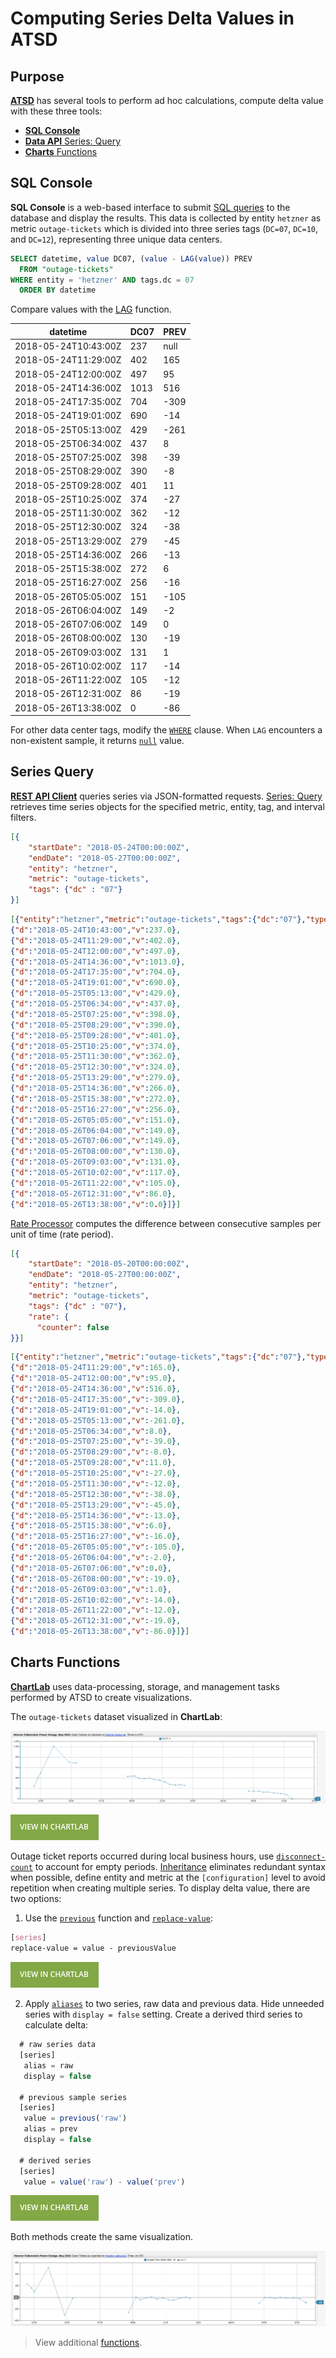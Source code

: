 # Computing Series Delta Values in ATSD

## Purpose

[**ATSD**](https://axibase.com/docs/atsd/) has several tools to perform ad hoc calculations, compute delta value with these three tools:

* [**SQL Console**](https://axibase.com/docs/atsd/sql/)
* [**Data API** Series: Query](https://axibase.com/docs/atsd/api/data/series/query.html)
* [**Charts** Functions](https://github.com/axibase/charts/blob/master/README.md)

## SQL Console

**SQL Console** is a web-based interface to submit [SQL queries](../sql/README.md) to the database and display the results. This data is collected by entity `hetzner` as metric `outage-tickets` which is divided into three series tags (`DC=07`, `DC=10`, and `DC=12`), representing three unique data centers.

```sql
SELECT datetime, value DC07, (value - LAG(value)) PREV
  FROM "outage-tickets"
WHERE entity = 'hetzner' AND tags.dc = 07
  ORDER BY datetime
```

Compare values with the [LAG](https://axibase.com/docs/atsd/sql/#lag) function.

| datetime             | DC07 | PREV |
|----------------------|------|------|
| 2018-05-24T10:43:00Z | 237  | null |
| 2018-05-24T11:29:00Z | 402  | 165  |
| 2018-05-24T12:00:00Z | 497  | 95   |
| 2018-05-24T14:36:00Z | 1013 | 516  |
| 2018-05-24T17:35:00Z | 704  | -309 |
| 2018-05-24T19:01:00Z | 690  | -14  |
| 2018-05-25T05:13:00Z | 429  | -261 |
| 2018-05-25T06:34:00Z | 437  | 8    |
| 2018-05-25T07:25:00Z | 398  | -39  |
| 2018-05-25T08:29:00Z | 390  | -8   |
| 2018-05-25T09:28:00Z | 401  | 11   |
| 2018-05-25T10:25:00Z | 374  | -27  |
| 2018-05-25T11:30:00Z | 362  | -12  |
| 2018-05-25T12:30:00Z | 324  | -38  |
| 2018-05-25T13:29:00Z | 279  | -45  |
| 2018-05-25T14:36:00Z | 266  | -13  |
| 2018-05-25T15:38:00Z | 272  | 6    |
| 2018-05-25T16:27:00Z | 256  | -16  |
| 2018-05-26T05:05:00Z | 151  | -105 |
| 2018-05-26T06:04:00Z | 149  | -2   |
| 2018-05-26T07:06:00Z | 149  | 0    |
| 2018-05-26T08:00:00Z | 130  | -19  |
| 2018-05-26T09:03:00Z | 131  | 1    |
| 2018-05-26T10:02:00Z | 117  | -14  |
| 2018-05-26T11:22:00Z | 105  | -12  |
| 2018-05-26T12:31:00Z | 86   | -19  |
| 2018-05-26T13:38:00Z | 0    | -86  |

For other data center tags, modify the [`WHERE`](https://axibase.com/docs/atsd/sql/#where-clause) clause. When `LAG` encounters a non-existent sample, it returns [`null`](https://axibase.com/docs/atsd/sql/#null) value.

## Series Query

[**REST API Client**](https://axibase.com/docs/atsd/api/data/) queries series via JSON-formatted requests. [Series: Query](https://axibase.com/docs/atsd/api/data/series/query.html) retrieves time series objects for the specified metric, entity, tag, and interval filters.

```json
[{
    "startDate": "2018-05-24T00:00:00Z",
    "endDate": "2018-05-27T00:00:00Z",
    "entity": "hetzner",
    "metric": "outage-tickets",
    "tags": {"dc" : "07"}
}]
```

```json
[{"entity":"hetzner","metric":"outage-tickets","tags":{"dc":"07"},"type":"HISTORY","aggregate":{"type":"DETAIL"},"data":[
{"d":"2018-05-24T10:43:00","v":237.0},
{"d":"2018-05-24T11:29:00","v":402.0},
{"d":"2018-05-24T12:00:00","v":497.0},
{"d":"2018-05-24T14:36:00","v":1013.0},
{"d":"2018-05-24T17:35:00","v":704.0},
{"d":"2018-05-24T19:01:00","v":690.0},
{"d":"2018-05-25T05:13:00","v":429.0},
{"d":"2018-05-25T06:34:00","v":437.0},
{"d":"2018-05-25T07:25:00","v":398.0},
{"d":"2018-05-25T08:29:00","v":390.0},
{"d":"2018-05-25T09:28:00","v":401.0},
{"d":"2018-05-25T10:25:00","v":374.0},
{"d":"2018-05-25T11:30:00","v":362.0},
{"d":"2018-05-25T12:30:00","v":324.0},
{"d":"2018-05-25T13:29:00","v":279.0},
{"d":"2018-05-25T14:36:00","v":266.0},
{"d":"2018-05-25T15:38:00","v":272.0},
{"d":"2018-05-25T16:27:00","v":256.0},
{"d":"2018-05-26T05:05:00","v":151.0},
{"d":"2018-05-26T06:04:00","v":149.0},
{"d":"2018-05-26T07:06:00","v":149.0},
{"d":"2018-05-26T08:00:00","v":130.0},
{"d":"2018-05-26T09:03:00","v":131.0},
{"d":"2018-05-26T10:02:00","v":117.0},
{"d":"2018-05-26T11:22:00","v":105.0},
{"d":"2018-05-26T12:31:00","v":86.0},
{"d":"2018-05-26T13:38:00","v":0.0}]}]
```

[Rate Processor](https://axibase.com/docs/atsd/api/data/series/rate.html) computes the difference between consecutive samples per unit of time (rate period).

```json
[{
    "startDate": "2018-05-20T00:00:00Z",
    "endDate": "2018-05-27T00:00:00Z",
    "entity": "hetzner",
    "metric": "outage-tickets",
    "tags": {"dc" : "07"},
    "rate": {
      "counter": false
}}]
```

```json
[{"entity":"hetzner","metric":"outage-tickets","tags":{"dc":"07"},"type":"HISTORY","aggregate":{"type":"DETAIL"},"rate":{"period":{"count":0,"unit":"SECOND"},"counter":false,"order":0},"data":[
{"d":"2018-05-24T11:29:00","v":165.0},
{"d":"2018-05-24T12:00:00","v":95.0},
{"d":"2018-05-24T14:36:00","v":516.0},
{"d":"2018-05-24T17:35:00","v":-309.0},
{"d":"2018-05-24T19:01:00","v":-14.0},
{"d":"2018-05-25T05:13:00","v":-261.0},
{"d":"2018-05-25T06:34:00","v":8.0},
{"d":"2018-05-25T07:25:00","v":-39.0},
{"d":"2018-05-25T08:29:00","v":-8.0},
{"d":"2018-05-25T09:28:00","v":11.0},
{"d":"2018-05-25T10:25:00","v":-27.0},
{"d":"2018-05-25T11:30:00","v":-12.0},
{"d":"2018-05-25T12:30:00","v":-38.0},
{"d":"2018-05-25T13:29:00","v":-45.0},
{"d":"2018-05-25T14:36:00","v":-13.0},
{"d":"2018-05-25T15:38:00","v":6.0},
{"d":"2018-05-25T16:27:00","v":-16.0},
{"d":"2018-05-26T05:05:00","v":-105.0},
{"d":"2018-05-26T06:04:00","v":-2.0},
{"d":"2018-05-26T07:06:00","v":0.0},
{"d":"2018-05-26T08:00:00","v":-19.0},
{"d":"2018-05-26T09:03:00","v":1.0},
{"d":"2018-05-26T10:02:00","v":-14.0},
{"d":"2018-05-26T11:22:00","v":-12.0},
{"d":"2018-05-26T12:31:00","v":-19.0},
{"d":"2018-05-26T13:38:00","v":-86.0}]}]
```

## Charts Functions

[**ChartLab**](../../../ChartLabIntro/README.md) uses data-processing, storage, and management tasks performed by ATSD to create visualizations.

The `outage-tickets` dataset visualized in **ChartLab**:

![](images/dc07.png)

[![](images/button.png)](https://apps.axibase.com/chartlab/6d7ab88d#fullscreen)

Outage ticket reports occurred during local business hours, use [`disconnect-count`](https://axibase.com/products/axibase-time-series-database/visualization/widgets/time-chart/#tab-id-12) to account for empty periods.  [Inheritance](https://axibase.com/products/axibase-time-series-database/visualization/widgets/inheritance/) eliminates redundant syntax when possible, define entity and metric at the `[configuration]` level to avoid repetition when creating multiple series. To display delta value, there are two options:

1. Use the [`previous`](https://github.com/axibase/charts/blob/master/syntax/functions.md#previous) function and [`replace-value`](https://axibase.com/products/axibase-time-series-database/visualization/widgets/configuring-the-widgets/):

```css
[series]
replace-value = value - previousValue
```

[![](images/button.png)](https://apps.axibase.com/chartlab/af56007b#fullscreen)

2. Apply [`aliases`](https://axibase.com/products/axibase-time-series-database/visualization/widgets/configuring-the-widgets/) to two series, raw data and previous data. Hide unneeded series with `display = false` setting. Create a derived third series to calculate delta:

```javascript
  # raw series data
  [series]
   alias = raw
   display = false

  # previous sample series
  [series]
   value = previous('raw')
   alias = prev
   display = false

  # derived series
  [series]
   value = value('raw') - value('prev')
```

[![](images/button.png)](https://apps.axibase.com/chartlab/a7b29712)

Both methods create the same visualization.

![](images/dc07-delta1.png)

> View additional [functions](https://github.com/axibase/charts/blob/master/syntax/functions.md#-functions).